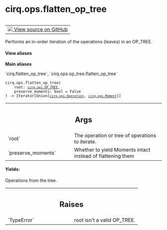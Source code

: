 <div itemscope itemtype="http://developers.google.com/ReferenceObject">
<meta itemprop="name" content="cirq.ops.flatten_op_tree" />
<meta itemprop="path" content="Stable" />
</div>

# cirq.ops.flatten_op_tree

<!-- Insert buttons and diff -->

<table class="tfo-notebook-buttons tfo-api" align="left">

<td>
  <a target="_blank" href="https://github.com/quantumlib/cirq/tree/master/cirq/ops/op_tree.py">
    <img src="https://www.tensorflow.org/images/GitHub-Mark-32px.png" />
    View source on GitHub
  </a>
</td>
</table>



Performs an in-order iteration of the operations (leaves) in an OP_TREE.

<section class="expandable">
  <h4 class="showalways">View aliases</h4>
  <p>
<b>Main aliases</b>
<p>`cirq.flatten_op_tree`, `cirq.ops.op_tree.flatten_op_tree`</p>
</p>
</section>

<pre class="devsite-click-to-copy prettyprint lang-py tfo-signature-link">
<code>cirq.ops.flatten_op_tree(
    root: <a href="../../cirq/ops/OP_TREE.md"><code>cirq.ops.OP_TREE</code></a>,
    preserve_moments: bool = False
) -> Iterator[Union[<a href="../../cirq/ops/Operation.md"><code>cirq.ops.Operation</code></a>, <a href="../../cirq/ops/Moment.md"><code>cirq.ops.Moment</code></a>]]
</code></pre>



<!-- Placeholder for "Used in" -->


<!-- Tabular view -->
 <table class="responsive fixed orange">
<colgroup><col width="214px"><col></colgroup>
<tr><th colspan="2"><h2 class="add-link">Args</h2></th></tr>

<tr>
<td>
`root`
</td>
<td>
The operation or tree of operations to iterate.
</td>
</tr><tr>
<td>
`preserve_moments`
</td>
<td>
Whether to yield Moments intact instead of
flattening them
</td>
</tr>
</table>



#### Yields:

Operations from the tree.



<!-- Tabular view -->
 <table class="responsive fixed orange">
<colgroup><col width="214px"><col></colgroup>
<tr><th colspan="2"><h2 class="add-link">Raises</h2></th></tr>

<tr>
<td>
`TypeError`
</td>
<td>
root isn't a valid OP_TREE.
</td>
</tr>
</table>

